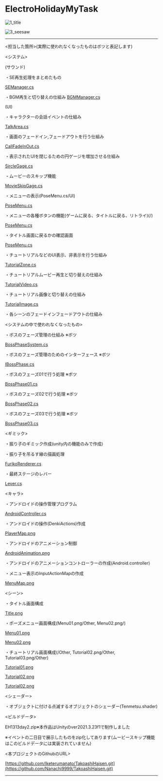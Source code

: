 # ElectroHolidayMyTask
![1_title](https://github.com/Iketerumanato/ElectroHolidayMyTask/assets/74332407/7ede7829-ff2e-4db7-bdd5-a19523806af7)

![3_seesaw](https://github.com/Iketerumanato/ElectroHolidayMyTask/assets/74332407/a480f7e4-e57b-4b3f-b3f8-b58b1a88a510)

----------------------------------------------------------------------------------------------------------------------------
<担当した箇所>(実際に使われなくなったものはボツと表記します)

<システム>

(サウンド)

・SE再生処理をまとめたもの

[SEManager.cs](System/SEManager.cs)

・BGM再生と切り替えの仕組み
[BGMManager.cs](System/BGMManager.cs)

(UI)

・キャラクターの会話イベントの仕組み

[TalkArea.cs](System/TalkArea.cs)

・画面のフェードイン,フェードアウトを行う仕組み

[CallFadeInOut.cs](System/CallFadeInOut.cs)

・表示されたUIを閉じるための円ゲージを増加させる仕組み

[SircleGage.cs](UI/SircleGage.cs)

・ムービーのスキップ機能

[MovieSkipGage.cs](UI/MovieSkipGage.cs)

・メニューの表示(PoseMenu.cs/UI)

[PoseMenu.cs](UI/PoseMenu.cs)

・メニューの各種ボタンの機能(ゲームに戻る、タイトルに戻る、リトライ)(/)

[PoseMenu.cs](UI/PoseMenu.cs)

・タイトル画面に戻るかの確認画面

[PoseMenu.cs](UI/PoseMenu.cs)

・チュートリアルなどのUI表示、非表示を行う仕組み

[TutorialZone.cs](UI/TutorialZone.cs)

・チュートリアルムービー再生と切り替えの仕組み

[TutorialVideo.cs](UI/TutorialVideo.cs)

・チュートリアル画像と切り替えの仕組み

[TutorialImage.cs](UI/TutorialImage.cs)

・各シーンのフェードインフェードアウトの仕組み

<システムの中で使われなくなったもの>

・ボスのフェーズ管理の仕組み ※ボツ

[BossPhaseSystem.cs](Chara/BossPhaseSystem.cs)

・ボスのフェーズ管理のためのインターフェース ※ボツ

[IBossPhase.cs](Chara/IBossPhase.cs)

・ボスのフェーズ01で行う処理 ※ボツ

[BossPhase01.cs](Chara/BossPhase01.cs)

・ボスのフェーズ02で行う処理 ※ボツ

[BossPhase02.cs](Chara/BossPhase02.cs)

・ボスのフェーズ03で行う処理 ※ボツ

[BossPhase03.cs](Chara/BossPhase03.cs)

<ギミック>

・振り子のギミック作成(unity内の機能のみで作成)

・振り子を吊るす線の描画処理

[FurikoRenderer.cs](Gimmick/FurikoRenderer.cs)

・最終ステージのレバー

[Lever.cs](Gimmick/Lever.cs)

<キャラ>

・アンドロイドの操作管理プログラム

[AndroidController.cs](Chara/AndroidController.cs)

・アンドロイドの操作(DenkiActions)作成

[PlayerMap.png](Other/PlayerMap.png)

・アンドロイドのアニメーション制御

[AndroidAnimation.png](Other/AndroidAnimation.png)

・アンドロイドのアニメーションコントローラーの作成(Android.controller)

・メニュー表示のInputActionMapの作成

[MenuMap.png](Other/MenuMap.png)

<シーン>

・タイトル画面構成

[Title.png](Other/Title.png)

・ポーズメニュー画面構成(Menu01.png/Other, Menu02.png/)

[Menu01.png](Other/Menu01.png)

[Menu02.png](Other/Menu02.png)

・チュートリアル画面構成(/Other, Tutorial02.png/Other, Tutorial03.png/Other)

[Tutorial01.png](Other/Tutorial01.png)

[Tutorial02.png](Other/Tutorial02.png)

[Tutorial02.png](Other/Tutorial03.png)

<シェーダー>

・オブジェクトに付ける点滅するオブジェクトのシェーダー(Tenmetsu.shader)

<ビルドデータ>

EH1313day2.zip※本作品はUnityのver2021.3.23f1で制作しました

※イベントの二日目で展示したものをzip化してあります(ムービースキップ機能はこのビルドデータには実装されていません)


<本プロジェクトのGithubのURL>

[https://github.com/Iketerumanato/TakoashiHaisen.git](https://github.com/Nanachi9999/TakoashiHaisen.git)

----------------------------------------------------------------------------------------------------------------------------
